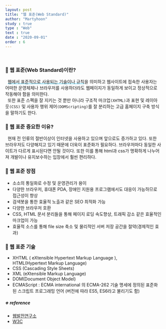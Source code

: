 ```yaml
---
layout: post
title: "웹 표준(Web Standard)"
author: "Martyhoon"
study : true
type : "Web"
text : true
date : "2020-09-01"
order : 6
---
```


<br>

### &#128310; 웹 표준(Web Standard)이란?

&nbsp;&nbsp;<span style ="border-bottom : 3px soild #be4e7f8; box-shadow : inset 0 -4px 0 #b4e7f8;">웹에서 표준적으로 사용되는 기술이나 규칙</span>을 의미하고 웹사이트에 접속한 사용자는 어떠한 운영체체나 브라우저를 사용하더라도 웹페이지가 동일하게 보이고 정상적으로 작동해야 함을 의미한다. 
<br>&nbsp;&nbsp;또한 표준 스펙을 잘 지키는 것 뿐만 아니라 구조적 마크업`(XHTML)`과 표현 및 레이아웃`(CSS)` 및 사용자 행위 제어`(DOMScripting)`를 잘 분리하는 고급 홈페이지 구축 방식을 말하기도 한다.

### &#128310; 웹 표준 중요한 이유?

&nbsp;&nbsp;현재 전 인류의 절반이상이 인터넷을 사용하고 있으며 앞으로도 증가하고 있다. 또한 브라우저도 다양해지고 있기 때문에 더욱이 표준화가 필요하다. 브라우저마다 동일한 사이트가 다르게 표시된다면 안될 것이다. 또한 이를 통해 html과 css가 명확하게 나누어져 개발이나 유지보수하는 입장에서 훨씬 편리하다.


### &#128310; 웹 표준 장점 

* 소소의 통일화로 수정 및 운영관리가 용이
* 다양한 브라우저, 휴대폰 PDA, 장애인 지원용 프로그램에서도 대응이 가능하므로 접근성이 향상
* 검색봇을 통한 효율적 노출과 같은 SEO 최적화 가능
* 다양한 브라우저 호환
* CSS, HTML 문서 분리들을 통해 페이지 로딩 속도향상, 트래픽 감소 같은 효율적인 마크업이 가능
* 효율적 소스를 통해 file size 축소 및 물리적인 서버 저장 공간을 절약(경제적인 효과)


### &#128310; 웹 표준 기술

* XHTML ( eXtensible Hypertext Markup Language ), HTML(Hypertext Markup Language)
* CSS (Cascading Style Sheets) 
* XML (eXtensible Markup Language) 
* DOM(Document Object Model) 
* ECMAScript : ECMA international 의 ECMA-262 기술 명세에 정의된 표준화된 스크립트 프로그래밍 언어 (버전에 따라 ES5, ES6라고 불리기도 함)

##### ※ reference

* [웹발전연구소](http://www.smartebiz.kr/new/subpage02_02.html) 
* [W3C](http://www.w3.org/)

